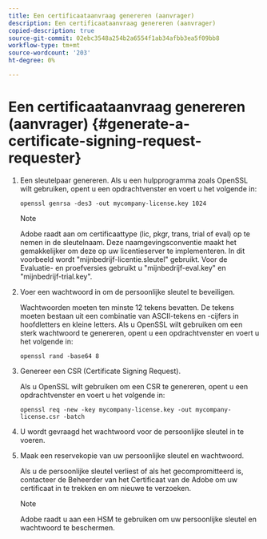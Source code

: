 ```yaml
---
title: Een certificaataanvraag genereren (aanvrager)
description: Een certificaataanvraag genereren (aanvrager)
copied-description: true
source-git-commit: 02ebc3548a254b2a6554f1ab34afbb3ea5f09bb8
workflow-type: tm+mt
source-wordcount: '203'
ht-degree: 0%

---
```


# Een certificaataanvraag genereren (aanvrager) {#generate-a-certificate-signing-request-requester}

1. Een sleutelpaar genereren. Als u een hulpprogramma zoals OpenSSL wilt gebruiken, opent u een opdrachtvenster en voert u het volgende in:

   ```
   openssl genrsa -des3 -out mycompany-license.key 1024
   ```

   >[!NOTE]
   >
   >Adobe raadt aan om certificaattype (lic, pkgr, trans, trial of eval) op te nemen in de sleutelnaam. Deze naamgevingsconventie maakt het gemakkelijker om deze op uw licentieserver te implementeren. In dit voorbeeld wordt &quot;mijnbedrijf-licentie.sleutel&quot; gebruikt. Voor de Evaluatie- en proefversies gebruikt u &quot;mijnbedrijf-eval.key&quot; en &quot;mijnbedrijf-trial.key&quot;.

1. Voer een wachtwoord in om de persoonlijke sleutel te beveiligen.

   Wachtwoorden moeten ten minste 12 tekens bevatten. De tekens moeten bestaan uit een combinatie van ASCII-tekens en -cijfers in hoofdletters en kleine letters. Als u OpenSSL wilt gebruiken om een sterk wachtwoord te genereren, opent u een opdrachtvenster en voert u het volgende in:

   ```
   openssl rand -base64 8
   ```

1. Genereer een CSR (Certificate Signing Request).

   Als u OpenSSL wilt gebruiken om een CSR te genereren, opent u een opdrachtvenster en voert u het volgende in:

   ```
   openssl req -new -key mycompany-license.key -out mycompany-license.csr -batch 
   ```

1. U wordt gevraagd het wachtwoord voor de persoonlijke sleutel in te voeren.
1. Maak een reservekopie van uw persoonlijke sleutel en wachtwoord.

   Als u de persoonlijke sleutel verliest of als het gecompromitteerd is, contacteer de Beheerder van het Certificaat van de Adobe om uw certificaat in te trekken en om nieuwe te verzoeken.

   >[!NOTE]
   >
   >Adobe raadt u aan een HSM te gebruiken om uw persoonlijke sleutel en wachtwoord te beschermen.
